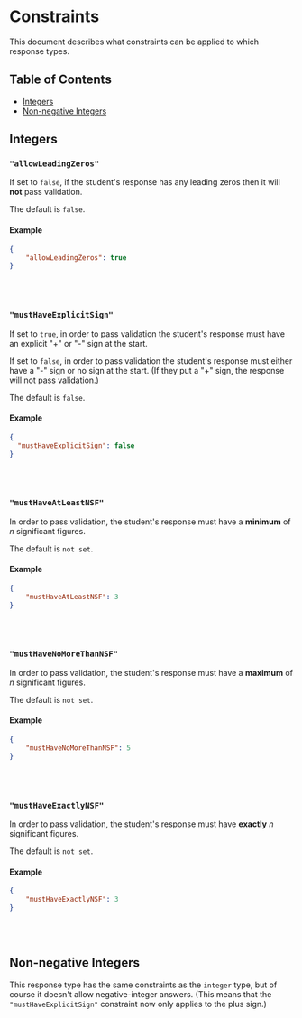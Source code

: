 # Constraints

This document describes what constraints can be applied to which response types.

## Table of Contents

- [Integers](#integers)
- [Non-negative Integers](#non-negative-integers)

## Integers

### `"allowLeadingZeros"`

If set to `false`, if the student's response has any leading zeros then it will **not** pass validation.

The default is `false`.

#### Example

```json
{
    "allowLeadingZeros": true
}
```

<br /><br />

### `"mustHaveExplicitSign"`

If set to `true`, in order to pass validation the student's response must have an explicit "+" or "-" sign at the start.

If set to `false`, in order to pass validation the student's response must either have a "-" sign or no sign at the start. (If they put a "+" sign, the response will not pass validation.)

The default is `false`.

#### Example

```json
{
  "mustHaveExplicitSign": false
}
```

<br /><br />

### `"mustHaveAtLeastNSF"`

In order to pass validation, the student's response must have a **minimum** of *n* significant figures.

The default is `not set`.

#### Example

```json
{
    "mustHaveAtLeastNSF": 3
}
```

<br /><br />

### `"mustHaveNoMoreThanNSF"`

In order to pass validation, the student's response must have a **maximum** of *n* significant figures.

The default is `not set`.

#### Example

```json
{
    "mustHaveNoMoreThanNSF": 5
}
```

<br /><br />

### `"mustHaveExactlyNSF"`

In order to pass validation, the student's response must have **exactly** *n* significant figures.

The default is `not set`.

#### Example

```json
{
    "mustHaveExactlyNSF": 3
}
```

<br /><br />

## Non-negative Integers

This response type has the same constraints as the `integer` type, but of course it doesn't allow negative-integer answers. (This means that the `"mustHaveExplicitSign"` constraint now only applies to the plus sign.)

